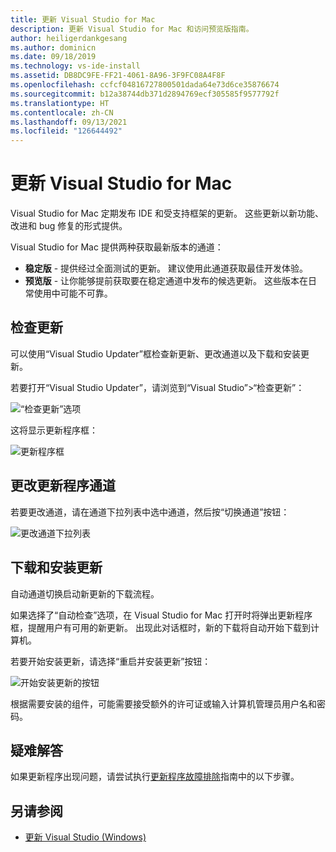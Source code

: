 ```yaml
---
title: 更新 Visual Studio for Mac
description: 更新 Visual Studio for Mac 和访问预览版指南。
author: heiligerdankgesang
ms.author: dominicn
ms.date: 09/18/2019
ms.technology: vs-ide-install
ms.assetid: DB8DC9FE-FF21-4061-8A96-3F9FC08A4F8F
ms.openlocfilehash: ccfcf04816727800501dada64e73d6ce35876674
ms.sourcegitcommit: b12a38744db371d2894769ecf305585f9577792f
ms.translationtype: HT
ms.contentlocale: zh-CN
ms.lasthandoff: 09/13/2021
ms.locfileid: "126644492"
---
```

# <a name="update-visual-studio-for-mac"></a>更新 Visual Studio for Mac

Visual Studio for Mac 定期发布 IDE 和受支持框架的更新。 这些更新以新功能、改进和 bug 修复的形式提供。

Visual Studio for Mac 提供两种获取最新版本的通道：

* **稳定版** - 提供经过全面测试的更新。 建议使用此通道获取最佳开发体验。
* **预览版** - 让你能够提前获取要在稳定通道中发布的候选更新。 这些版本在日常使用中可能不可靠。

## <a name="checking-for-updates"></a>检查更新

可以使用“Visual Studio Updater”框检查新更新、更改通道以及下载和安装更新。

若要打开“Visual Studio Updater”，请浏览到“Visual Studio”>“检查更新”：

![“检查更新”选项](media/update-image1.png)

这将显示更新程序框：

![更新程序框](media/update-image2.png)

## <a name="changing-the-updater-channel"></a>更改更新程序通道

若要更改通道，请在通道下拉列表中选中通道，然后按“切换通道”按钮：

![更改通道下拉列表](media/update-image3.png)

## <a name="downloading-and-installing-updates"></a>下载和安装更新

自动通道切换启动新更新的下载流程。

如果选择了“自动检查”选项，在 Visual Studio for Mac 打开时将弹出更新程序框，提醒用户有可用的新更新。 出现此对话框时，新的下载将自动开始下载到计算机。

若要开始安装更新，请选择“重启并安装更新”按钮：

![开始安装更新的按钮](media/update-image4.png)

根据需要安装的组件，可能需要接受额外的许可证或输入计算机管理员用户名和密码。

## <a name="troubleshooting"></a>疑难解答

如果更新程序出现问题，请尝试执行[更新程序故障排除](updater-troubleshooting.md)指南中的以下步骤。

## <a name="see-also"></a>另请参阅

- [更新 Visual Studio (Windows)](/visualstudio/install/update-visual-studio)
